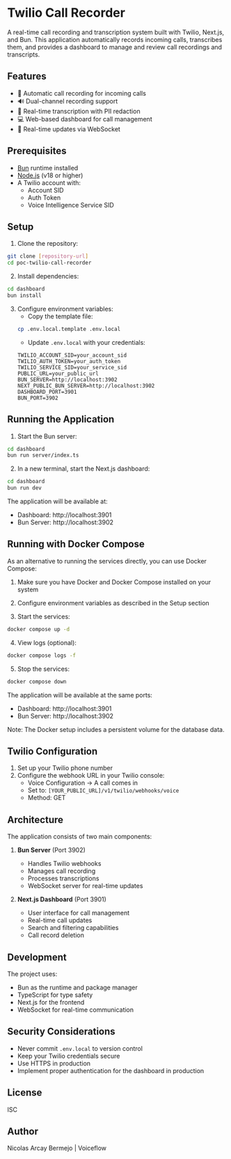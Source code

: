# Twilio Call Recorder

A real-time call recording and transcription system built with Twilio, Next.js, and Bun. This application automatically records incoming calls, transcribes them, and provides a dashboard to manage and review call recordings and transcripts.

## Features

- 🎥 Automatic call recording for incoming calls
- 🔊 Dual-channel recording support
- 📝 Real-time transcription with PII redaction
- 💻 Web-based dashboard for call management
- 🔄 Real-time updates via WebSocket

## Prerequisites

- [Bun](https://bun.sh/) runtime installed
- [Node.js](https://nodejs.org/) (v18 or higher)
- A Twilio account with:
  - Account SID
  - Auth Token
  - Voice Intelligence Service SID

## Setup

1. Clone the repository:
```bash
git clone [repository-url]
cd poc-twilio-call-recorder
```

2. Install dependencies:
```bash
cd dashboard
bun install
```

3. Configure environment variables:
   - Copy the template file:
   ```bash
   cp .env.local.template .env.local
   ```
   - Update `.env.local` with your credentials:
   ```
   TWILIO_ACCOUNT_SID=your_account_sid
   TWILIO_AUTH_TOKEN=your_auth_token
   TWILIO_SERVICE_SID=your_service_sid
   PUBLIC_URL=your_public_url
   BUN_SERVER=http://localhost:3902
   NEXT_PUBLIC_BUN_SERVER=http://localhost:3902
   DASHBOARD_PORT=3901
   BUN_PORT=3902
   ```

## Running the Application

1. Start the Bun server:
```bash
cd dashboard
bun run server/index.ts
```

2. In a new terminal, start the Next.js dashboard:
```bash
cd dashboard
bun run dev
```

The application will be available at:
- Dashboard: http://localhost:3901
- Bun Server: http://localhost:3902

## Running with Docker Compose

As an alternative to running the services directly, you can use Docker Compose:

1. Make sure you have Docker and Docker Compose installed on your system

2. Configure environment variables as described in the Setup section

3. Start the services:
```bash
docker compose up -d
```

4. View logs (optional):
```bash
docker compose logs -f
```

5. Stop the services:
```bash
docker compose down
```

The application will be available at the same ports:
- Dashboard: http://localhost:3901
- Bun Server: http://localhost:3902

Note: The Docker setup includes a persistent volume for the database data.

## Twilio Configuration

1. Set up your Twilio phone number
2. Configure the webhook URL in your Twilio console:
   - Voice Configuration -> A call comes in
   - Set to: `[YOUR_PUBLIC_URL]/v1/twilio/webhooks/voice`
   - Method: GET

## Architecture

The application consists of two main components:

1. **Bun Server** (Port 3902)
   - Handles Twilio webhooks
   - Manages call recording
   - Processes transcriptions
   - WebSocket server for real-time updates

2. **Next.js Dashboard** (Port 3901)
   - User interface for call management
   - Real-time call updates
   - Search and filtering capabilities
   - Call record deletion

## Development

The project uses:
- Bun as the runtime and package manager
- TypeScript for type safety
- Next.js for the frontend
- WebSocket for real-time communication

## Security Considerations

- Never commit `.env.local` to version control
- Keep your Twilio credentials secure
- Use HTTPS in production
- Implement proper authentication for the dashboard in production

## License

ISC

## Author

Nicolas Arcay Bermejo | Voiceflow
